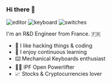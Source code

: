 ### Hi there 👋

![editor](https://img.shields.io/badge/editor-neovim-blue)
![keyboard](https://img.shields.io/badge/keyboard-keychron%20k6-orange)
![switches](https://img.shields.io/badge/switches-gateron%20black%20inks%20v2-333)

I'm an R&D Engineer from France. 🇫🇷

- 🌱 I like hacking things & coding
- 📖 I enjoy continuous learning
- ⌨️ Mechanical Keyboards enthusiast
- 🏋️‍♂️ IPF Open Powerlifter
- 📈 Stocks & Cryptocurrencies lover
